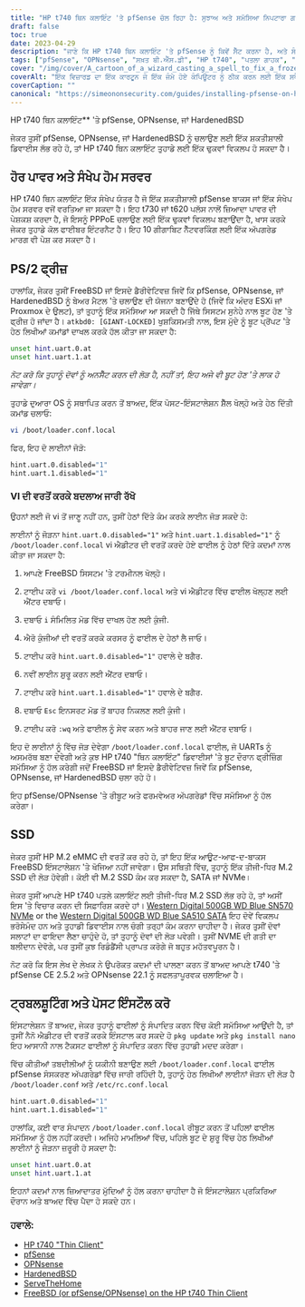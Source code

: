 ```yaml
---
title: "HP t740 ਥਿਨ ਕਲਾਇੰਟ 'ਤੇ pfSense ਚੱਲ ਰਿਹਾ ਹੈ: ਸੁਝਾਅ ਅਤੇ ਸਮੱਸਿਆ ਨਿਪਟਾਰਾ ਗਾਈਡ"
draft: false
toc: true
date: 2023-04-29
description: "ਜਾਣੋ ਕਿ HP t740 ਥਿਨ ਕਲਾਇੰਟ 'ਤੇ pfSense ਨੂੰ ਕਿਵੇਂ ਸੈੱਟ ਕਰਨਾ ਹੈ, ਅਤੇ ਸੰਭਾਵੀ ਸਮੱਸਿਆਵਾਂ ਜਿਵੇਂ ਕਿ ਫ੍ਰੀਜ਼ਿੰਗ ਅਤੇ SSD ਖੋਜ ਸਮੱਸਿਆਵਾਂ ਦਾ ਨਿਪਟਾਰਾ ਕਿਵੇਂ ਕਰਨਾ ਹੈ।"
tags: ["pfSense", "OPNsense", "ਸਖ਼ਤ ਬੀ.ਐੱਸ.ਡੀ", "HP t740", "ਪਤਲਾ ਗਾਹਕ", "ਹੋਮ ਸਰਵਰ", "PPPoE", "FreeBSD", "ਬੂਟ ਪ੍ਰੋਂਪਟ", "loader.conf.local", "ਨੈਨੋ ਸੰਪਾਦਕ", "SSD ਖੋਜ", "M.2 SSD", "ਪੱਛਮੀ ਡਿਜੀਟਲ", "ਸਮੱਸਿਆ ਨਿਪਟਾਰਾ", "ਪੋਸਟ-ਇੰਸਟਾਲੇਸ਼ਨ", "UART", "ESXi", "ਪ੍ਰੌਕਸਮੌਕਸ"]
cover: "/img/cover/A_cartoon_of_a_wizard_casting_a_spell_to_fix_a_frozen_computer.png"
coverAlt: "ਇੱਕ ਵਿਜ਼ਾਰਡ ਦਾ ਇੱਕ ਕਾਰਟੂਨ ਜੋ ਇੱਕ ਜੰਮੇ ਹੋਏ ਕੰਪਿਊਟਰ ਨੂੰ ਠੀਕ ਕਰਨ ਲਈ ਇੱਕ ਸਪੈੱਲ ਕੱਢਦਾ ਹੈ, ਇੱਕ ਸਪੀਚ ਬੁਲਬੁਲੇ ਦੇ ਨਾਲ ਸਮੱਸਿਆ ਹੱਲ ਹੋ ਗਈ ਹੈ"
coverCaption: ""
canonical: "https://simeononsecurity.com/guides/installing-pfsense-on-hp-t740-thin-client/"
---
```

 HP t740 ਥਿਨ ਕਲਾਇੰਟ** 'ਤੇ pfSense, OPNsense, ਜਾਂ HardenedBSD

ਜੇਕਰ ਤੁਸੀਂ pfSense, OPNsense, ਜਾਂ HardenedBSD ਨੂੰ ਚਲਾਉਣ ਲਈ ਇੱਕ ਸ਼ਕਤੀਸ਼ਾਲੀ ਡਿਵਾਈਸ ਲੱਭ ਰਹੇ ਹੋ, ਤਾਂ HP t740 ਥਿਨ ਕਲਾਇੰਟ ਤੁਹਾਡੇ ਲਈ ਇੱਕ ਢੁਕਵਾਂ ਵਿਕਲਪ ਹੋ ਸਕਦਾ ਹੈ।

## ਹੋਰ ਪਾਵਰ ਅਤੇ ਸੰਖੇਪ ਹੋਮ ਸਰਵਰ

HP t740 ਥਿਨ ਕਲਾਇੰਟ ਇੱਕ ਸੰਖੇਪ ਯੰਤਰ ਹੈ ਜੋ ਇੱਕ ਸ਼ਕਤੀਸ਼ਾਲੀ pfSense ਬਾਕਸ ਜਾਂ ਇੱਕ ਸੰਖੇਪ ਹੋਮ ਸਰਵਰ ਵਜੋਂ ਵਰਤਿਆ ਜਾ ਸਕਦਾ ਹੈ। ਇਹ t730 ਜਾਂ t620 ਪਲੱਸ ਨਾਲੋਂ ਜ਼ਿਆਦਾ ਪਾਵਰ ਦੀ ਪੇਸ਼ਕਸ਼ ਕਰਦਾ ਹੈ, ਜੋ ਇਸਨੂੰ PPPoE ਚਲਾਉਣ ਲਈ ਇੱਕ ਢੁਕਵਾਂ ਵਿਕਲਪ ਬਣਾਉਂਦਾ ਹੈ, ਖਾਸ ਕਰਕੇ ਜੇਕਰ ਤੁਹਾਡੇ ਕੋਲ ਫਾਈਬਰ ਇੰਟਰਨੈਟ ਹੈ। ਇਹ 10 ਗੀਗਾਬਿਟ ਨੈੱਟਵਰਕਿੰਗ ਲਈ ਇੱਕ ਅੱਪਗਰੇਡ ਮਾਰਗ ਵੀ ਪੇਸ਼ ਕਰ ਸਕਦਾ ਹੈ।

## PS/2 ਫ੍ਰੀਜ਼

ਹਾਲਾਂਕਿ, ਜੇਕਰ ਤੁਸੀਂ FreeBSD ਜਾਂ ਇਸਦੇ ਡੈਰੀਵੇਟਿਵਜ਼ ਜਿਵੇਂ ਕਿ pfSense, OPNsense, ਜਾਂ HardenedBSD ਨੂੰ ਬੇਅਰ ਮੈਟਲ 'ਤੇ ਚਲਾਉਣ ਦੀ ਯੋਜਨਾ ਬਣਾਉਂਦੇ ਹੋ (ਜਿਵੇਂ ਕਿ ਅੰਦਰ ESXi ਜਾਂ Proxmox ਦੇ ਉਲਟ), ਤਾਂ ਤੁਹਾਨੂੰ ਇੱਕ ਸਮੱਸਿਆ ਆ ਸਕਦੀ ਹੈ ਜਿੱਥੇ ਸਿਸਟਮ ਸੁਨੇਹੇ ਨਾਲ ਬੂਟ ਹੋਣ 'ਤੇ ਫ੍ਰੀਜ਼ ਹੋ ਜਾਂਦਾ ਹੈ। `atkbd0: [GIANT-LOCKED]` ਖੁਸ਼ਕਿਸਮਤੀ ਨਾਲ, ਇਸ ਮੁੱਦੇ ਨੂੰ ਬੂਟ ਪ੍ਰੋਂਪਟ 'ਤੇ ਹੇਠ ਲਿਖੀਆਂ ਕਮਾਂਡਾਂ ਦਾਖਲ ਕਰਕੇ ਹੱਲ ਕੀਤਾ ਜਾ ਸਕਦਾ ਹੈ:

```bash
unset hint.uart.0.at
unset hint.uart.1.at
```

*ਨੋਟ ਕਰੋ ਕਿ ਤੁਹਾਨੂੰ ਦੋਵਾਂ ਨੂੰ ਅਨਸੈੱਟ ਕਰਨ ਦੀ ਲੋੜ ਹੈ, ਨਹੀਂ ਤਾਂ, ਇਹ ਅਜੇ ਵੀ ਬੂਟ ਹੋਣ 'ਤੇ ਲਾਕ ਹੋ ਜਾਵੇਗਾ।*

ਤੁਹਾਡੇ ਦੁਆਰਾ OS ਨੂੰ ਸਥਾਪਿਤ ਕਰਨ ਤੋਂ ਬਾਅਦ, ਇੱਕ ਪੋਸਟ-ਇੰਸਟਾਲੇਸ਼ਨ ਸ਼ੈੱਲ ਖੋਲ੍ਹੋ ਅਤੇ ਹੇਠ ਦਿੱਤੀ ਕਮਾਂਡ ਚਲਾਓ:

```bash
vi /boot/loader.conf.local
```
ਫਿਰ, ਇਹ ਦੋ ਲਾਈਨਾਂ ਜੋੜੋ:
```bash
hint.uart.0.disabled="1"
hint.uart.1.disabled="1"
```

### VI ਦੀ ਵਰਤੋਂ ਕਰਕੇ ਬਦਲਾਅ ਜਾਰੀ ਰੱਖੋ
ਉਹਨਾਂ ਲਈ ਜੋ vi ਤੋਂ ਜਾਣੂ ਨਹੀਂ ਹਨ, ਤੁਸੀਂ ਹੇਠਾਂ ਦਿੱਤੇ ਕੰਮ ਕਰਕੇ ਲਾਈਨ ਜੋੜ ਸਕਦੇ ਹੋ:

ਲਾਈਨਾਂ ਨੂੰ ਜੋੜਨਾ `hint.uart.0.disabled="1"` ਅਤੇ `hint.uart.1.disabled="1"` ਨੂੰ `/boot/loader.conf.local` vi ਐਡੀਟਰ ਦੀ ਵਰਤੋਂ ਕਰਦੇ ਹੋਏ ਫਾਈਲ ਨੂੰ ਹੇਠਾਂ ਦਿੱਤੇ ਕਦਮਾਂ ਨਾਲ ਕੀਤਾ ਜਾ ਸਕਦਾ ਹੈ:

1. ਆਪਣੇ FreeBSD ਸਿਸਟਮ 'ਤੇ ਟਰਮੀਨਲ ਖੋਲ੍ਹੋ।

2. ਟਾਈਪ ਕਰੋ `vi /boot/loader.conf.local` ਅਤੇ vi ਐਡੀਟਰ ਵਿੱਚ ਫਾਈਲ ਖੋਲ੍ਹਣ ਲਈ ਐਂਟਰ ਦਬਾਓ।

3. ਦਬਾਓ `i` ਸੰਮਿਲਿਤ ਮੋਡ ਵਿੱਚ ਦਾਖਲ ਹੋਣ ਲਈ ਕੁੰਜੀ.

4. ਐਰੋ ਕੁੰਜੀਆਂ ਦੀ ਵਰਤੋਂ ਕਰਕੇ ਕਰਸਰ ਨੂੰ ਫਾਈਲ ਦੇ ਹੇਠਾਂ ਲੈ ਜਾਓ।

5. ਟਾਈਪ ਕਰੋ `hint.uart.0.disabled="1"` ਹਵਾਲੇ ਦੇ ਬਗੈਰ.

6. ਨਵੀਂ ਲਾਈਨ ਸ਼ੁਰੂ ਕਰਨ ਲਈ ਐਂਟਰ ਦਬਾਓ।

7. ਟਾਈਪ ਕਰੋ `hint.uart.1.disabled="1"` ਹਵਾਲੇ ਦੇ ਬਗੈਰ.

8. ਦਬਾਓ `Esc` ਇਨਸਰਟ ਮੋਡ ਤੋਂ ਬਾਹਰ ਨਿਕਲਣ ਲਈ ਕੁੰਜੀ।

9. ਟਾਈਪ ਕਰੋ `:wq` ਅਤੇ ਫਾਈਲ ਨੂੰ ਸੇਵ ਕਰਨ ਅਤੇ ਬਾਹਰ ਜਾਣ ਲਈ ਐਂਟਰ ਦਬਾਓ।

ਇਹ ਦੋ ਲਾਈਨਾਂ ਨੂੰ ਵਿੱਚ ਜੋੜ ਦੇਵੇਗਾ `/boot/loader.conf.local` ਫਾਈਲ, ਜੋ UARTs ਨੂੰ ਅਸਮਰੱਥ ਬਣਾ ਦੇਵੇਗੀ ਅਤੇ ਕੁਝ HP t740 "ਥਿਨ ਕਲਾਇੰਟ" ਡਿਵਾਈਸਾਂ 'ਤੇ ਬੂਟ ਦੌਰਾਨ ਫ੍ਰੀਜ਼ਿੰਗ ਸਮੱਸਿਆ ਨੂੰ ਹੱਲ ਕਰੇਗੀ ਜਦੋਂ FreeBSD ਜਾਂ ਇਸਦੇ ਡੈਰੀਵੇਟਿਵਜ਼ ਜਿਵੇਂ ਕਿ pfSense, OPNsense, ਜਾਂ HardenedBSD ਚਲਾ ਰਹੇ ਹੋ।

ਇਹ pfSense/OPNsense 'ਤੇ ਰੀਬੂਟ ਅਤੇ ਫਰਮਵੇਅਰ ਅੱਪਗਰੇਡਾਂ ਵਿੱਚ ਸਮੱਸਿਆ ਨੂੰ ਹੱਲ ਕਰੇਗਾ।

## SSD

ਜੇਕਰ ਤੁਸੀਂ HP M.2 eMMC ਦੀ ਵਰਤੋਂ ਕਰ ਰਹੇ ਹੋ, ਤਾਂ ਇਹ ਇੱਕ ਆਊਟ-ਆਫ-ਦ-ਬਾਕਸ FreeBSD ਇੰਸਟਾਲੇਸ਼ਨ 'ਤੇ ਖੋਜਿਆ ਨਹੀਂ ਜਾਵੇਗਾ। ਉਸ ਸਥਿਤੀ ਵਿੱਚ, ਤੁਹਾਨੂੰ ਇੱਕ ਤੀਜੀ-ਧਿਰ M.2 SSD ਦੀ ਲੋੜ ਹੋਵੇਗੀ। ਕੋਈ ਵੀ M.2 SSD ਕੰਮ ਕਰ ਸਕਦਾ ਹੈ, SATA ਜਾਂ NVMe।

ਜੇਕਰ ਤੁਸੀਂ ਆਪਣੇ HP t740 ਪਤਲੇ ਕਲਾਇੰਟ ਲਈ ਤੀਜੀ-ਧਿਰ M.2 SSD ਲੱਭ ਰਹੇ ਹੋ, ਤਾਂ ਅਸੀਂ ਇਸ 'ਤੇ ਵਿਚਾਰ ਕਰਨ ਦੀ ਸਿਫ਼ਾਰਿਸ਼ ਕਰਦੇ ਹਾਂ। [Western Digital 500GB WD Blue SN570 NVMe](https://amzn.to/44bFCBk) or the [Western Digital 500GB WD Blue SA510 SATA](https://amzn.to/3AEbd0V) ਇਹ ਦੋਵੇਂ ਵਿਕਲਪ ਭਰੋਸੇਮੰਦ ਹਨ ਅਤੇ ਤੁਹਾਡੀ ਡਿਵਾਈਸ ਨਾਲ ਚੰਗੀ ਤਰ੍ਹਾਂ ਕੰਮ ਕਰਨਾ ਚਾਹੀਦਾ ਹੈ। ਜੇਕਰ ਤੁਸੀਂ ਦੋਵਾਂ ਸਲਾਟਾਂ ਦਾ ਫਾਇਦਾ ਲੈਣਾ ਚਾਹੁੰਦੇ ਹੋ, ਤਾਂ ਤੁਹਾਨੂੰ ਦੋਵਾਂ ਦੀ ਲੋੜ ਪਵੇਗੀ। ਤੁਸੀਂ NVME ਦੀ ਗਤੀ ਦਾ ਬਲੀਦਾਨ ਦੇਵੋਗੇ, ਪਰ ਤੁਸੀਂ ਕੁਝ ਰਿਡੰਡੈਂਸੀ ਪ੍ਰਾਪਤ ਕਰੋਗੇ ਜੋ ਬਹੁਤ ਮਹੱਤਵਪੂਰਨ ਹੈ।

ਨੋਟ ਕਰੋ ਕਿ ਇਸ ਲੇਖ ਦੇ ਲੇਖਕ ਨੇ ਉਪਰੋਕਤ ਕਦਮਾਂ ਦੀ ਪਾਲਣਾ ਕਰਨ ਤੋਂ ਬਾਅਦ ਆਪਣੇ t740 'ਤੇ pfSense CE 2.5.2 ਅਤੇ OPNsense 22.1 ਨੂੰ ਸਫਲਤਾਪੂਰਵਕ ਚਲਾਇਆ ਹੈ।

## ਟ੍ਰਬਲਸ਼ੂਟਿੰਗ ਅਤੇ ਪੋਸਟ ਇੰਸਟੌਲ ਕਰੋ

ਇੰਸਟਾਲੇਸ਼ਨ ਤੋਂ ਬਾਅਦ, ਜੇਕਰ ਤੁਹਾਨੂੰ ਫਾਈਲਾਂ ਨੂੰ ਸੰਪਾਦਿਤ ਕਰਨ ਵਿੱਚ ਕੋਈ ਸਮੱਸਿਆ ਆਉਂਦੀ ਹੈ, ਤਾਂ ਤੁਸੀਂ ਨੈਨੋ ਐਡੀਟਰ ਦੀ ਵਰਤੋਂ ਕਰਕੇ ਇੰਸਟਾਲ ਕਰ ਸਕਦੇ ਹੋ `pkg update` ਅਤੇ `pkg install nano` ਇਹ ਆਸਾਨੀ ਨਾਲ ਟੈਕਸਟ ਫਾਈਲਾਂ ਨੂੰ ਸੰਪਾਦਿਤ ਕਰਨ ਵਿੱਚ ਤੁਹਾਡੀ ਮਦਦ ਕਰੇਗਾ।

ਵਿੱਚ ਕੀਤੀਆਂ ਤਬਦੀਲੀਆਂ ਨੂੰ ਯਕੀਨੀ ਬਣਾਉਣ ਲਈ `/boot/loader.conf.local` ਫਾਈਲ pfSense ਸੰਸਕਰਣ ਅੱਪਗਰੇਡਾਂ ਵਿੱਚ ਜਾਰੀ ਰਹਿੰਦੀ ਹੈ, ਤੁਹਾਨੂੰ ਹੇਠ ਲਿਖੀਆਂ ਲਾਈਨਾਂ ਜੋੜਨ ਦੀ ਲੋੜ ਹੈ `/boot/loader.conf` ਅਤੇ `/etc/rc.conf.local` 
```bash
hint.uart.0.disabled="1"
hint.uart.1.disabled="1"
```

ਹਾਲਾਂਕਿ, ਕਈ ਵਾਰ ਸੰਪਾਦਨ `/boot/loader.conf.local` ਰੀਬੂਟ ਕਰਨ ਤੋਂ ਪਹਿਲਾਂ ਫਾਈਲ ਸਮੱਸਿਆ ਨੂੰ ਹੱਲ ਨਹੀਂ ਕਰਦੀ। ਅਜਿਹੇ ਮਾਮਲਿਆਂ ਵਿੱਚ, ਪਹਿਲੇ ਬੂਟ ਦੇ ਸ਼ੁਰੂ ਵਿੱਚ ਹੇਠ ਲਿਖੀਆਂ ਲਾਈਨਾਂ ਨੂੰ ਜੋੜਨਾ ਜ਼ਰੂਰੀ ਹੋ ਸਕਦਾ ਹੈ:

```bash
unset hint.uart.0.at
unset hint.uart.1.at
```

ਇਹਨਾਂ ਕਦਮਾਂ ਨਾਲ ਜ਼ਿਆਦਾਤਰ ਮੁੱਦਿਆਂ ਨੂੰ ਹੱਲ ਕਰਨਾ ਚਾਹੀਦਾ ਹੈ ਜੋ ਇੰਸਟਾਲੇਸ਼ਨ ਪ੍ਰਕਿਰਿਆ ਦੌਰਾਨ ਅਤੇ ਬਾਅਦ ਵਿੱਚ ਪੈਦਾ ਹੋ ਸਕਦੇ ਹਨ।

### ਹਵਾਲੇ:
- [HP t740 "Thin Client"](https://www8.hp.com/us/en/thin-clients/t740.html)
- [pfSense](https://www.pfsense.org/)
- [OPNsense](https://opnsense.org/)
- [HardenedBSD](https://hardenedbsd.org/)
- [ServeTheHome](https://www.servethehome.com/hp-t740-thin-client-review/)
- [FreeBSD (or pfSense/OPNsense) on the HP t740 Thin Client](https://www.neelc.org/posts/hp-t740-freebsd/)